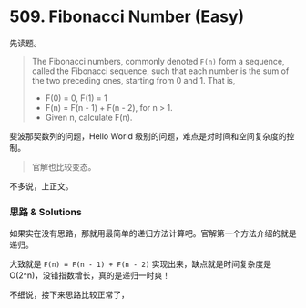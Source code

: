 # 509. Fibonacci Number (Easy)

先读题。

> The Fibonacci numbers, commonly denoted `F(n)` form a sequence, called the Fibonacci sequence, such that each number is the sum of the two preceding ones, starting from 0 and 1. That is,
>
> - F(0) = 0, F(1) = 1
> - F(n) = F(n - 1) + F(n - 2), for n > 1.
> - Given n, calculate F(n).

斐波那契数列的问题，Hello World 级别的问题，难点是对时间和空间复杂度的控制。

> 官解也比较变态。

不多说，上正文。

### 思路 & Solutions

如果实在没有思路，那就用最简单的递归方法计算吧。官解第一个方法介绍的就是递归。

大致就是 `F(n) = F(n - 1) + F(n - 2)` 实现出来，缺点就是时间复杂度是 O(2^n)，没错指数增长，真的是递归一时爽！

不细说，接下来思路比较正常了，
